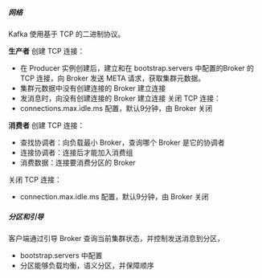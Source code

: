 ##### 网络
Kafka 使用基于 TCP 的二进制协议。

**生产者**
创建 TCP 连接：
 - 在 Producer 实例创建后，建立和在 bootstrap.servers 中配置的Broker 的 TCP 连接，向 Broker 发送 META 请求，获取集群元数据。
 - 集群元数据中没有创建连接的 Broker 建立连接
 - 发消息时，向没有创建连接的 Broker 建立连接
关闭 TCP 连接：
-  connections.max.idle.ms 配置，默认9分钟，由 Broker 关闭 

**消费者**
创建 TCP 连接：
- 查找协调者：向负载最小 Broker，查询哪个 Broker 是它的协调者
- 连接协调者：连接后才能加入消费组
- 消费数据：连接要消费分区的 Broker

关闭 TCP 连接：
- connection.max.idle.ms 配置，默认9分钟，由 Broker 关闭

##### 分区和引导
客户端通过引导 Broker 查询当前集群状态，并控制发送消息到分区，
-  bootstrap.servers 中配置
- 分区能够负载均衡，语义分区，并保障顺序